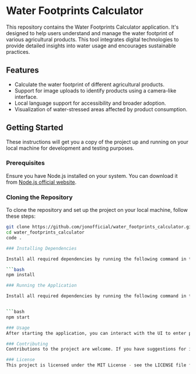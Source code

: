 # Water Footprints Calculator

This repository contains the Water Footprints Calculator application. It's designed to help users understand and manage the water footprint of various agricultural products. This tool integrates digital technologies to provide detailed insights into water usage and encourages sustainable practices.

## Features

- Calculate the water footprint of different agricultural products.
- Support for image uploads to identify products using a camera-like interface.
- Local language support for accessibility and broader adoption.
- Visualization of water-stressed areas affected by product consumption.

## Getting Started

These instructions will get you a copy of the project up and running on your local machine for development and testing purposes.

### Prerequisites

Ensure you have Node.js installed on your system. You can download it from [Node.js official website](https://nodejs.org/).

### Cloning the Repository

To clone the repository and set up the project on your local machine, follow these steps:

```bash
git clone https://github.com/jonofficial/water_footprints_calculator.git
cd water_footprints_calculator
code .

### Installing Dependencies

Install all required dependencies by running the following command in the project directory:

```bash
npm install

### Running the Application

Install all required dependencies by running the following command in the project directory:


```bash
npm start

### Usage
After starting the application, you can interact with the UI to enter product details or upload images to calculate the water footprints. The application provides intuitive guidance and visual feedback to help users understand the impact of their consumption patterns on water resources.

### Contributing
Contributions to the project are welcome. If you have suggestions for improving the application or have found a bug, please open an issue first to discuss your ideas or the bug you found. If you wish to contribute code, please fork the repository and use a pull request to submit your changes for review.

### License
This project is licensed under the MIT License - see the LICENSE file for details.
